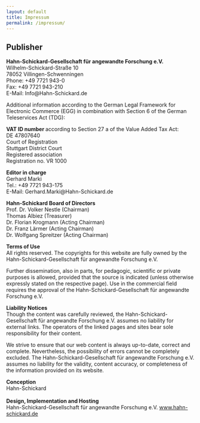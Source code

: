 ```yaml
---
layout: default
title: Impressum
permalink: /impressum/
---
```


## Publisher
<p class="bodytext"><strong>Hahn-Schickard-Gesellschaft für angewandte Forschung e.V.
    </strong>&nbsp;<br>
    Wilhelm-Schickard-Straße 10<br> 78052 Villingen-Schwenningen<br> Phone: +49 7721 943-0<br> Fax:
    +49 7721
    943-210<br> E-Mail: <a>Info@Hahn-Schickard.de</a> &nbsp;</p>
<p class="bodytext">Additional information according to the German Legal Framework for Electronic
    Commerce (EGG) in
    combination with Section 6 of the German Teleservices Act (TDG): &nbsp;</p>
<p class="bodytext"><strong>VAT ID number </strong>according to Section 27 a of the Value Added Tax
    Act:
    <br> DE 47807640<br> Court of Registration<br> Stuttgart District Court<br> Registered
    association
    <br> Registration no. VR 1000
    &nbsp;</p>
<p class="bodytext"><strong>Editor in charge</strong><br> Gerhard Marki<br> Tel.: +49 7721
    943-175<br> E-Mail: <a>Gerhard.Marki@Hahn-Schickard.de </a></p>
<p class="bodytext"><strong>Hahn-Schickard Board of Directors</strong><br>
    Prof. Dr. Volker Nestle (Chairman)<br> Thomas Albiez (Treasurer)<br> Dr. Florian Krogmann
    (Acting Chairman)
    <br> Dr. Franz Lärmer (Acting Chairman)<br> Dr. Wolfgang Spreitzer (Acting Chairman)
</p>
<p class="bodytext"><strong>Terms of Use </strong><br> All rights reserved. The copyrights for this
    website are
    fully owned by the Hahn-Schickard-Gesellschaft für angewandte Forschung e.V.&nbsp;</p>
<p class="bodytext">Further dissemination, also in parts, for pedagogic, scientific or private
    purposes is allowed,
    provided that the source is indicated (unless otherwise expressly stated on the respective
    page). Use in the
    commercial field requires the approval of the Hahn-Schickard-Gesellschaft für angewandte
    Forschung e.V. &nbsp;
</p>
<p class="bodytext"><strong>Liability Notices&nbsp;</strong><br> Though the content was carefully
    reviewed, the
    Hahn-Schickard-Gesellschaft für angewandte Forschung e.V. assumes no liability for external
    links. The operators
    of the linked pages and sites bear sole responsibility for their content. &nbsp;</p>
<p class="bodytext">We strive to ensure that our web content is always up-to-date, correct and
    complete. Nevertheless,
    the possibility of errors cannot be completely excluded. The Hahn-Schickard-Gesellschaft für
    angewandte Forschung e.V.
    assumes no liability for the validity, content accuracy, or completeness of the information
    provided on its website.
    &nbsp;</p>
<p class="bodytext"><strong>Conception</strong><br> Hahn-Schickard<br><br>
    <strong>Design, Implementation and Hosting</strong><br> Hahn-Schickard-Gesellschaft für
    angewandte Forschung
    e.V.
    <a href="https://www.hahn-schickard.de/" target="_blank"
        class="link-external-blank">www.hahn-schickard.de</a>
</p>

